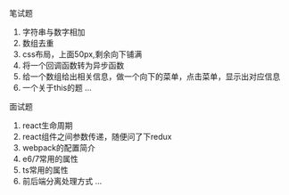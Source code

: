 笔试题
1. 字符串与数字相加
2. 数组去重
3. css布局，上面50px,剩余向下铺满
4. 将一个回调函数转为异步函数
5. 给一个数组给出相关信息，做一个向下的菜单，点击菜单，显示出对应信息
6. 一个关于this的题
...

面试题
1. react生命周期
2. react组件之间参数传递，随便问了下redux
3. webpack的配置简介
4. e6/7常用的属性
5. ts常用的属性
6. 前后端分离处理方式
...
